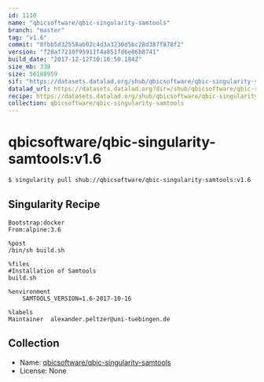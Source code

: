 ```yaml
---
id: 1110
name: "qbicsoftware/qbic-singularity-samtools"
branch: "master"
tag: "v1.6"
commit: "0fbb5d32558ab02c4d3a3230d5bc28d387f878f2"
version: "f28af7210f95911f4a851fd6e86b8741"
build_date: "2017-12-12T10:16:50.184Z"
size_mb: 338
size: 56188959
sif: "https://datasets.datalad.org/shub/qbicsoftware/qbic-singularity-samtools/v1.6/2017-12-12-0fbb5d32-f28af721/f28af7210f95911f4a851fd6e86b8741.simg"
datalad_url: https://datasets.datalad.org?dir=/shub/qbicsoftware/qbic-singularity-samtools/v1.6/2017-12-12-0fbb5d32-f28af721/
recipe: https://datasets.datalad.org/shub/qbicsoftware/qbic-singularity-samtools/v1.6/2017-12-12-0fbb5d32-f28af721/Singularity
collection: qbicsoftware/qbic-singularity-samtools
---
```


# qbicsoftware/qbic-singularity-samtools:v1.6

```bash
$ singularity pull shub://qbicsoftware/qbic-singularity-samtools:v1.6
```

## Singularity Recipe

```singularity
Bootstrap:docker
From:alpine:3.6

%post
/bin/sh build.sh

%files
#Installation of Samtools
build.sh

%environment
    SAMTOOLS_VERSION=1.6-2017-10-16

%labels
Maintainer	alexander.peltzer@uni-tuebingen.de
```

## Collection

 - Name: [qbicsoftware/qbic-singularity-samtools](https://github.com/qbicsoftware/qbic-singularity-samtools)
 - License: None


